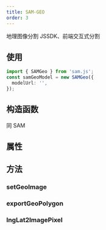 ```yaml
---
title: SAM-GEO
order: 3
---
```


地理图像分割 JSSDK、前端交互式分割

## 使用

```ts pure
import { SAMGeo } from 'sam.js';
const samGeoModel = new SAMGeo({
  modelUrl: '',
});
```

## 构造函数

同 SAM

## 属性

## 方法

### setGeoImage

### exportGeoPolygon

### lngLat2ImagePixel
